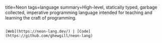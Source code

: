 title=Neon
tags=language
summary=High-level, statically typed, garbage collected, imperative programming language intended for teaching and learning the craft of programming.
~~~~~~

[Web](https://neon-lang.dev/) | [Code](https://github.com/ghewgill/neon-lang)

